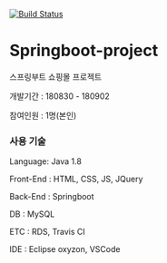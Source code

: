[![Build Status](https://travis-ci.com/sehajyang/Springboot-project.svg?branch=master)](https://travis-ci.com/sehajyang/Springboot-project)
# Springboot-project
스프링부트 쇼핑몰 프로젝트

개발기간 : 180830 - 180902

참여인원 : 1명(본인)

### 사용 기술

Language: Java 1.8

Front-End : HTML, CSS, JS, JQuery

Back-End : Springboot

DB : MySQL

ETC : RDS, Travis CI

IDE : Eclipse oxyzon, VSCode

